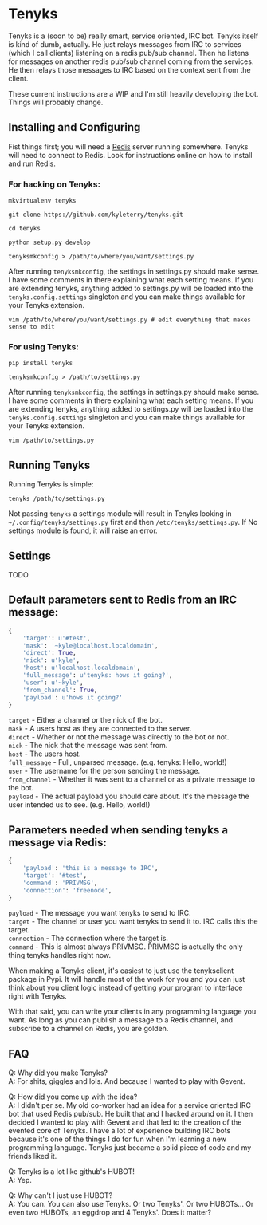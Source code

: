 Tenyks
======

Tenyks is a (soon to be) really smart, service oriented, IRC bot. Tenyks
itself is kind of dumb, actually. He just relays messages from IRC to
services (which I call clients) listening on a redis pub/sub channel. Then he
listens for messages on another redis pub/sub channel coming from the services.
He then relays those messages to IRC based on the context sent from the client.

These current instructions are a WIP and I'm still heavily developing the bot.
Things will probably change.

## Installing and Configuring

Fist things first; you will need a [Redis](http://redis.io) server running
somewhere. Tenyks will need to connect to Redis. Look for instructions online
on how to install and run Redis.

### For hacking on Tenyks:

`mkvirtualenv tenyks`

`git clone https://github.com/kyleterry/tenyks.git`

`cd tenyks`

`python setup.py develop`

`tenyksmkconfig > /path/to/where/you/want/settings.py`

After running `tenyksmkconfig`, the settings in settings.py should make sense.
I have some comments in there explaining what each setting means. If you are
extending tenyks, anything added to settings.py will be loaded into the
`tenyks.config.settings` singleton and you can make things available for your
Tenyks extension.

`vim /path/to/where/you/want/settings.py # edit everything that makes sense to edit`

### For using Tenyks:

`pip install tenyks`

`tenyksmkconfig > /path/to/settings.py`

After running `tenyksmkconfig`, the settings in settings.py should make sense.
I have some comments in there explaining what each setting means. If you are
extending tenyks, anything added to settings.py will be loaded into the
`tenyks.config.settings` singleton and you can make things available for your
Tenyks extension.

`vim /path/to/settings.py`

## Running Tenyks

Running Tenyks is simple:

`tenyks /path/to/settings.py`

Not passing `tenyks` a settings module will result in Tenyks looking in
`~/.config/tenyks/settings.py` first and then `/etc/tenyks/settings.py`. If No
settings module is found, it will raise an error.

## Settings

TODO

## Default parameters sent to Redis from an IRC message:

```python
{
    'target': u'#test',
    'mask': '~kyle@localhost.localdomain',
    'direct': True,
    'nick': u'kyle',
    'host': u'localhost.localdomain',
    'full_message': u'tenyks: hows it going?',
    'user': u'~kyle',
    'from_channel': True,
    'payload': u'hows it going?'
}
```

`target` - Either a channel or the nick of the bot.  
`mask` - A users host as they are connected to the server.  
`direct` - Whether or not the message was directly to the bot or not.  
`nick` - The nick that the message was sent from.  
`host` - The users host.  
`full_message` - Full, unparsed message. (e.g. tenyks: Hello, world!)  
`user` - The username for the person sending the message.  
`from_channel` - Whether it was sent to a channel or as a private message to the bot.  
`payload` - The actual payload you should care about. It's the message the user
intended us to see. (e.g. Hello, world!)

## Parameters needed when sending tenyks a message via Redis:

```python
{
    'payload': 'this is a message to IRC',
    'target': '#test',
    'command': 'PRIVMSG',
    'connection': 'freenode',
}
```

`payload` - The message you want tenyks to send to IRC.  
`target` - The channel or user you want tenyks to send it to. IRC calls this
the target.  
`connection` - The connection where the target is.  
`command` - This is almost always PRIVMSG. PRIVMSG is actually the only thing
tenyks handles right now.

When making a Tenyks client, it's easiest to just use the tenyksclient package
in Pypi. It will handle most of the work for you and you can just think about
you client logic instead of getting your program to interface right with Tenyks.

With that said, you can write your clients in any programming language you
want. As long as you can publish a message to a Redis channel, and subscribe
to a channel on Redis, you are golden.

## FAQ

Q: Why did you make Tenyks?  
A: For shits, giggles and lols. And because I wanted to play with Gevent.

Q: How did you come up with the idea?  
A: I didn't per se. My old co-worker had an idea for a service oriented IRC bot
that used Redis pub/sub. He built that and I hacked around on it. I then
decided I wanted to play with Gevent and that led to the creation of the
evented core of Tenyks. I have a lot of experience building IRC bots because
it's one of the things I do for fun when I'm learning a new programming
language. Tenyks just became a solid piece of code and my friends liked it.

Q: Tenyks is a lot like github's HUBOT!  
A: Yep.

Q: Why can't I just use HUBOT?  
A: You can. You can also use Tenyks. Or two Tenyks'. Or two HUBOTs... Or even
two HUBOTs, an eggdrop and 4 Tenyks'. Does it matter?
